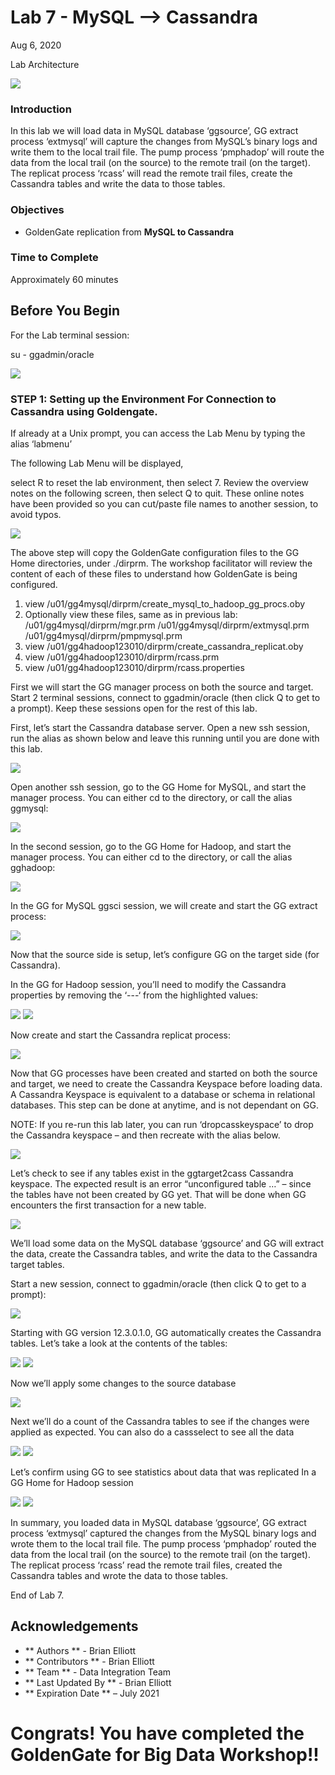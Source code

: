 # Lab 7 -  MySQL --> Cassandra
Aug 6, 2020

Lab Architecture

![](images/700/image701_1.png)


### Introduction
In this lab we will load data in MySQL database ‘ggsource’, GG extract process ‘extmysql’ will capture the changes from MySQL’s binary logs and write them to the local trail file. The pump process ‘pmphadop’ will route the data from the local trail (on the source) to the remote trail (on the target). The replicat
process ‘rcass’ will read the remote trail files, create the Cassandra tables and write the data to those tables.


### Objectives
- GoldenGate replication from **MySQL to Cassandra**

### Time to Complete
Approximately 60 minutes

## Before You Begin
For the Lab terminal session:

su - ggadmin/oracle

![](images/700/lab7menu.png)


### STEP 1: Setting up the Environment For Connection to Cassandra using Goldengate.
    
If already at a Unix prompt, you can access the Lab Menu by typing the alias ‘labmenu’

The following Lab Menu will be displayed, 

select R to reset the lab environment, then select 7.
Review the overview notes on the following screen, then select Q to quit. These online notes have been provided so you can cut/paste file names to another session, to avoid typos.

![](images/700/Lab7Menu.png)

The above step will copy the GoldenGate configuration files to the GG Home directories, under ./dirprm. The workshop facilitator will review the content of each of these files to understand how GoldenGate is being configured.

1)	view /u01/gg4mysql/dirprm/create_mysql_to_hadoop_gg_procs.oby
2)	Optionally view these files, same as in previous lab:
/u01/gg4mysql/dirprm/mgr.prm
/u01/gg4mysql/dirprm/extmysql.prm
/u01/gg4mysql/dirprm/pmpmysql.prm
3)	view /u01/gg4hadoop123010/dirprm/create_cassandra_replicat.oby
4)	view /u01/gg4hadoop123010/dirprm/rcass.prm
5)	view /u01/gg4hadoop123010/dirprm/rcass.properties

First we will start the GG manager process on both the source and target. Start 2 terminal sessions, connect to ggadmin/oracle (then click Q to get to a prompt). Keep these sessions open for the rest of this lab.


First, let’s start the Cassandra database server. Open a new ssh session, run the alias as shown below and leave this running until you are done with this lab.


![](images/all/f2.png)

Open another ssh session, go to the GG Home for MySQL, and start the manager process. You can either cd to the directory, or call the alias ggmysql:

![](images/all/f3.png)

In the second session, go to the GG Home for Hadoop, and start the manager process. You can either cd to the directory, or call the alias gghadoop:

![](images/all/f4.png)

In the GG for MySQL ggsci session, we will create and start the GG extract process:

![](images/all/f5.png)

Now that the source side is setup, let’s configure GG on the target side (for Cassandra).

In the GG for Hadoop session, you’ll need to modify the Cassandra properties by removing the ‘---‘ from the highlighted values:

![](images/all/f6.png)
![](images/all/f7.png)

Now create and start the Cassandra replicat process:

![](images/all/f8.png)

Now that GG processes have been created and started on both the source and target, we need to create the Cassandra Keyspace before loading data. A Cassandra Keyspace is equivalent to a database or schema in relational databases. This step can be done at anytime, and is not dependant on GG.

NOTE: If you re-run this lab later, you can run ‘dropcasskeyspace’ to drop the Cassandra keyspace – and then recreate with the alias below.

![](images/all/f9.png)


Let’s check to see if any tables exist in the ggtarget2cass Cassandra keyspace. The expected result is an error “unconfigured table …” – since the tables have not been created by GG yet. That will be done when GG encounters the first transaction for a new table.

![](images/all/f10.png)

We’ll load some data on the MySQL database ‘ggsource’ and GG will extract the data, create the Cassandra tables, and write the data to the Cassandra target tables.

Start a new session, connect to ggadmin/oracle (then click Q to get to a prompt):

![](images/all/f11.png)

Starting with GG version 12.3.0.1.0, GG automatically creates the Cassandra tables. Let’s take a look at the contents of the tables:

![](images/all/f12.png)
![](images/all/f13.png)



Now we’ll apply some changes to the source database

![](images/all/f14.png)

Next we’ll do a count of the Cassandra tables to see if the changes were applied as expected. You can also do a cassselect to see all the data

![](images/all/f15.png)
![](images/all/f16.png)

Let’s confirm using GG to see statistics about data that was replicated In a GG Home for Hadoop session

![](images/all/f17.png)
![](images/all/f18.png)

In summary, you loaded data in MySQL database ‘ggsource’, GG extract process ‘extmysql’ captured the changes from the MySQL binary logs and wrote them to the local trail file. The pump process
‘pmphadop’ routed the data from the local trail (on the source) to the remote trail (on the target). The replicat process ‘rcass’ read the remote trail files, created the Cassandra tables and wrote the data to those tables.

End of Lab 7.

## Acknowledgements

 - ** Authors ** - Brian Elliott
 - ** Contributors ** - Brian Elliott
 - ** Team ** - Data Integration Team
 - ** Last Updated By ** - Brian Elliott
 - ** Expiration Date ** – July 2021
  
# Congrats! You have completed the GoldenGate for Big Data Workshop!! 


